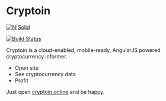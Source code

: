# Cryptoin

[![N|Solid](https://cldup.com/dTxpPi9lDf.thumb.png)](https://nodesource.com/products/nsolid)

[![Build Status](https://travis-ci.org/joemccann/dillinger.svg?branch=master)](https://travis-ci.org/joemccann/dillinger)

Cryptoin is a cloud-enabled, mobile-ready, AngularJS powered cryptocurrency informer.

  - Open site
  - See cryptocurrency data
  - Profit

Just open [cryptoin.online](https://cryptoin.online/) and be happy.